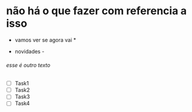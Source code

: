 # não há o que fazer com referencia a isso
* vamos ver se agora vai *
- novidades -
###### esse é outro texto
- [ ] Task1
- [ ] Task2
- [ ] Task3
- [ ] Task4
